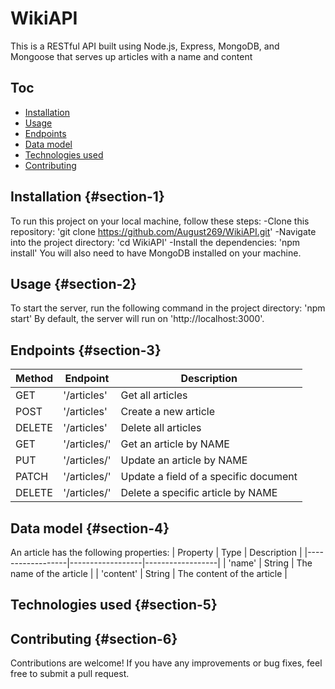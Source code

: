 # WikiAPI
This is a RESTful API built using Node.js, Express, MongoDB, and Mongoose that serves up articles with a name and content

## Toc
- [Installation](#section-1)
- [Usage](#section-2)
- [Endpoints](#section-3)
- [Data model](#section-4)
- [Technologies used](#section-5)
- [Contributing](#section-6)

## Installation {#section-1}
To run this project on your local machine, follow these steps:
-Clone this repository: 'git clone https://github.com/August269/WikiAPI.git'
-Navigate into the project directory: 'cd WikiAPI'
-Install the dependencies: 'npm install'
You will also need to have MongoDB installed on your machine.

## Usage {#section-2} 
To start the server, run the following command in the project directory: 'npm start'
By default, the server will run on 'http://localhost:3000'.

## Endpoints {#section-3}
| Method | Endpoint | Description |
|------------------|------------------|------------------|
| GET   | '/articles'   | Get all articles   |
| POST   | '/articles'  | Create a new article   |
| DELETE   | '/articles'   | Delete all articles   |
| GET  | '/articles/<article-name>'   | Get an article by NAME   |
| PUT   | '/articles/<article-name>'   | Update an article by NAME   |
| PATCH   | '/articles/<article-name>'   | Update a field of a specific document   |
| DELETE   | '/articles/<article-name>'   | Delete a specific article by NAME   |

## Data model {#section-4}
An article has the following properties:
| Property | Type | Description |
|------------------|------------------|------------------|
| 'name'   | String   | The name of the article   |
| 'content'   | String   | The content of the article   |

## Technologies used {#section-5}

## Contributing {#section-6}
Contributions are welcome! If you have any improvements or bug fixes, feel free to submit a pull request.
